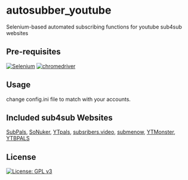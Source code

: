# autosubber_youtube
Selenium-based automated subscribing functions for youtube sub4sub websites

## Pre-requisites
[![Selenium](https://www.accelq.com/images/selenium/hero_selenium.PNG)](https://pypi.org/project/selenium/)  [![chromedriver](https://play-lh.googleusercontent.com/KwUBNPbMTk9jDXYS2AeX3illtVRTkrKVh5xR1Mg4WHd0CG2tV4mrh1z3kXi5z_warlk=s100-rw)](https://chromedriver.chromium.org/)

## Usage
change config.ini file to match with your accounts.

## Included sub4sub Websites
[SubPals](https://www.subpals.com/), [SoNuker](https://www.sonuker.com/), [YTpals](https://www.ytpals.com/), [subsribers.video](https://www.subscribers.video/), [submenow](https://www.submenow.com/), [YTMonster](https://www.ytmonster.net/), [YTBPALS](https://ytbpals.com/)

## License
[![License: GPL v3](https://img.shields.io/badge/License-GPLv3-blue.svg)](https://www.gnu.org/licenses/gpl-3.0)
